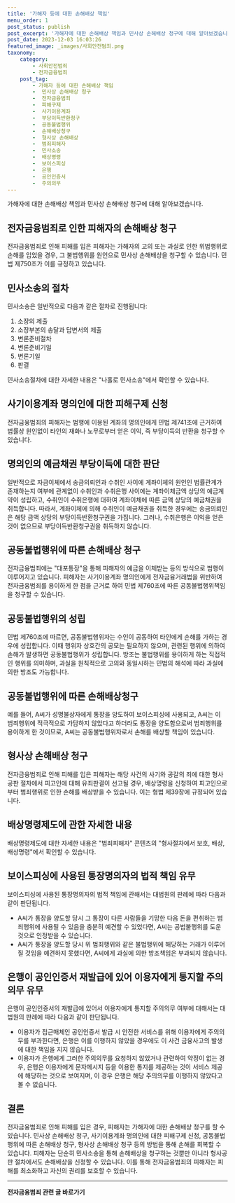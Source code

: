 ```yaml
---
title: '가해자 등에 대한 손해배상 책임'
menu_order: 1
post_status: publish
post_excerpt: '가해자에 대한 손해배상 책임과 민사상 손해배상 청구에 대해 알아보겠습니다.'
post_date: 2023-12-03 16:03:26
featured_image: _images/사회안전범죄.png
taxonomy:
    category:
        - 사회안전범죄
        - 전자금융범죄
    post_tag:
        - 가해자 등에 대한 손해배상 책임
        -  민사상 손해배상 청구
        -  전자금융범죄
        -  피해구제
        -  사기이용계좌
        -  부당이득반환청구
        -  공동불법행위
        -  손해배상청구
        -  형사상 손해배상
        -  범죄피해자
        -  민사소송
        -  배상명령
        -  보이스피싱
        -  은행
        -  공인인증서
        -  주의의무
---
```



가해자에 대한 손해배상 책임과 민사상 손해배상 청구에 대해 알아보겠습니다.

## 전자금융범죄로 인한 피해자의 손해배상 청구

전자금융범죄로 인해 피해를 입은 피해자는 가해자의 고의 또는 과실로 인한 위법행위로 손해를 입었을 경우, 그 불법행위를 원인으로 민사상 손해배상을 청구할 수 있습니다. 민법 제750조가 이를 규정하고 있습니다.

## 민사소송의 절차

민사소송은 일반적으로 다음과 같은 절차로 진행됩니다:
1. 소장의 제출
2. 소장부본의 송달과 답변서의 제출
3. 변론준비절차
4. 변론준비기일
5. 변론기일
6. 판결

민사소송절차에 대한 자세한 내용은 "나홀로 민사소송"에서 확인할 수 있습니다.

## 사기이용계좌 명의인에 대한 피해구제 신청

전자금융범죄의 피해자는 범행에 이용된 계좌의 명의인에게 민법 제741조에 근거하여 법률상 원인없이 타인의 재화나 노무로부터 얻은 이익, 즉 부당이득의 반환을 청구할 수 있습니다.

## 명의인의 예금채권 부당이득에 대한 판단

일반적으로 자금이체에서 송금의뢰인과 수취인 사이에 계좌이체의 원인인 법률관계가 존재하는지 여부에 관계없이 수취인과 수취은행 사이에는 계좌이체금액 상당의 예금계약이 성립하고, 수취인이 수취은행에 대하여 계좌이체에 따른 금액 상당의 예금채권을 취득합니다. 따라서, 계좌이체에 의해 수취인이 예금채권을 취득한 경우에는 송금의뢰인은 해당 금액 상당의 부당이득반환청구권을 가집니다. 그러나, 수취은행은 이익을 얻은 것이 없으므로 부당이득반환청구권을 취득하지 않습니다.

## 공동불법행위에 따른 손해배상 청구

전자금융범죄에는 "대포통장"을 통해 피해자의 예금을 이체받는 등의 방식으로 범행이 이루어지고 있습니다. 피해자는 사기이용계좌 명의인에게 전자금융거래법을 위반하여 전자금융범죄를 용이하게 한 점을 근거로 하여 민법 제760조에 따른 공동불법행위책임을 청구할 수 있습니다.

## 공동불법행위의 성립

민법 제760조에 따르면, 공동불법행위자는 수인이 공동하여 타인에게 손해를 가하는 경우에 성립합니다. 이때 행위자 상호간의 공모는 필요하지 않으며, 관련된 행위에 의하여 손해가 발생하면 공동불법행위가 성립합니다. 방조는 불법행위를 용이하게 하는 직접적인 행위를 의미하며, 과실을 원칙적으로 고의와 동일시하는 민법의 해석에 따라 과실에 의한 방조도 가능합니다.

## 공동불법행위에 따른 손해배상청구

예를 들어, A씨가 성명불상자에게 통장을 양도하여 보이스피싱에 사용되고, A씨는 이 범죄행위에 적극적으로 가담하지 않았다고 하더라도 통장을 양도함으로써 범죄행위를 용이하게 한 것이므로, A씨는 공동불법행위자로서 손해를 배상할 책임이 있습니다.

## 형사상 손해배상 청구

전자금융범죄로 인해 피해를 입은 피해자는 해당 사건의 사기와 공갈의 죄에 대한 형사공판 절차에서 피고인에 대해 유죄판결이 선고될 경우, 배상명령을 신청하여 피고인으로부터 범죄행위로 인한 손해를 배상받을 수 있습니다. 이는 형법 제39장에 규정되어 있습니다.

## 배상명령제도에 관한 자세한 내용

배상명령제도에 대한 자세한 내용은 "범죄피해자" 콘텐츠의 "형사절차에서 보호, 배상, 배상명령"에서 확인할 수 있습니다.

## 보이스피싱에 사용된 통장명의자의 법적 책임 유무

보이스피싱에 사용된 통장명의자의 법적 책임에 관해서는 대법원의 판례에 따라 다음과 같이 판단됩니다.
- A씨가 통장을 양도할 당시 그 통장이 다른 사람들을 기망한 다음 돈을 편취하는 범죄행위에 사용될 수 있음을 충분히 예견할 수 있었다면, A씨는 공법불행위를 도운 것으로 인정받을 수 있습니다.
- A씨가 통장을 양도할 당시 위 범죄행위와 같은 불법행위에 해당하는 거래가 이루어질 것임을 예견하지 못했다면, A씨에게 과실에 의한 방조책임은 부과되지 않습니다.

## 은행이 공인인증서 재발급에 있어 이용자에게 통지할 주의의무 유무

은행이 공인인증서의 재발급에 있어서 이용자에게 통지할 주의의무 여부에 대해서는 대법원의 판례에 따라 다음과 같이 판단됩니다.
- 이용자가 접근매체인 공인인증서 발급 시 안전한 서비스를 위해 이용자에게 주의의무를 부과한다면, 은행은 이를 이행하지 않았을 경우에도 이 사건 금융사고의 발생에 대한 책임을 지지 않습니다.
- 이용자가 은행에게 그러한 주의의무를 요청하지 않았거나 관련하여 약정이 없는 경우, 은행은 이용자에게 문자메시지 등을 이용한 통지를 제공하는 것이 서비스 제공에 해당하는 것으로 보여지며, 이 경우 은행은 해당 주의의무를 이행하지 않았다고 볼 수 없습니다.

## 결론

전자금융범죄로 인해 피해를 입은 경우, 피해자는 가해자에 대한 손해배상 청구를 할 수 있습니다. 민사상 손해배상 청구, 사기이용계좌 명의인에 대한 피해구제 신청, 공동불법행위에 따른 손해배상 청구, 형사상 손해배상 청구 등의 방법을 통해 손해를 회복할 수 있습니다. 피해자는 단순히 민사소송을 통해 손해배상을 청구하는 것뿐만 아니라 형사공판 절차에서도 손해배상을 신청할 수 있습니다. 이를 통해 전자금융범죄의 피해자는 피해를 최소화하고 자신의 권리를 보호할 수 있습니다.
<!-- wp:separator -->
<hr class="wp-block-separator has-alpha-channel-opacity"/>
<!-- /wp:separator -->

<!-- wp:group {"backgroundColor":"base","layout":{"type":"constrained"}} -->
<div class="wp-block-group has-base-background-color has-background"><!-- wp:paragraph {"align":"center","fontSize":"medium"} -->
<p class="has-text-align-center has-large-font-size"><strong>전자금융범죄 관련 글 바로가기</strong></p>
<!-- /wp:paragraph -->


<!-- wp:latest-posts
{"categories":[{"id":30759,"count":19,"description":"","link":"https://uknowlaw.com/category/%ec%a0%84%ec%9e%90%ea%b8%88%ec%9c%b5%eb%b2%94%ec%a3%84/","name":"전자금융범죄","slug":"전자금융범죄","taxonomy":"category","parent":0,"meta":[],"_links":{"self":[{"href":"https://uknowlaw.com/wp-json/wp/v2/categories/30759"}],"collection":[{"href":"https://uknowlaw.com/wp-json/wp/v2/categories"}],"about":[{"href":"https://uknowlaw.com/wp-json/wp/v2/taxonomies/category"}],"wp:post_type":[{"href":"https://uknowlaw.com/wp-json/wp/v2/posts?categories=30759"}],"curies":[{"name":"wp","href":"https://api.w.org/{rel}","templated":true}]}}],"postsToShow":100,"excerptLength":28,"postLayout":"grid","columns":2,"featuredImageAlign":"left","featuredImageSizeSlug":"large","fontSize":"small"} /--></div>
<!-- /wp:group -->